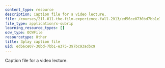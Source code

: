 ```yaml
---
content_type: resource
description: Caption file for a video lecture.
file: /courses/21l-011-the-film-experience-fall-2013/ed56ce0730bd7bb1e375397bc93adbc9_ilM34q8F6rY.srt
file_type: application/x-subrip
learning_resource_types: []
ocw_type: OCWFile
resourcetype: Other
title: 3play caption file
uid: ed56ce07-30bd-7bb1-e375-397bc93adbc9
---
```

Caption file for a video lecture.

